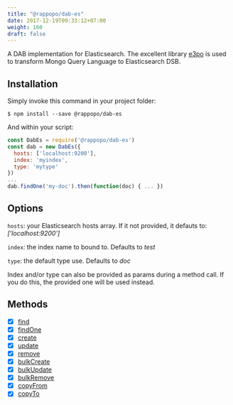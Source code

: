 ```yaml
---
title: "@rappopo/dab-es"
date: 2017-12-19T09:33:12+07:00
weight: 160
draft: false
---
```


A DAB implementation for Elasticsearch. The excellent library [e3po](https://github.com/dab00/e3po) is used to transform Mongo Query Language to Elasticsearch DSB.

## Installation

Simply invoke this command in your project folder:

```
$ npm install --save @rappopo/dab-es
```

And within your script:

```javascript
const DabEs = require('@rappopo/dab-es')
const dab = new DabEs({
  hosts: ['localhost:9200'],
  index: 'myindex',
  type: 'mytype'
})
...
dab.findOne('my-doc').then(function(doc) { ... })
```

## Options

`hosts`: your Elasticsearch hosts array. If it not provided, it defauts to: *['localhost:9200']*

`index`: the index name to bound to. Defaults to *test*

`type`: the default type use. Defaults to *doc*

Index and/or type can also be provided as params during a method call. If you do this, the provided one will be used instead.

## Methods

* [x] [find](/dab/method/find/)
* [x] [findOne](/dab/method/find-one/)
* [x] [create](/dab/method/create/)
* [x] [update](/dab/method/update/)
* [x] [remove](/dab/method/remove/)
* [x] [bulkCreate](/dab/method/bulk-create/)
* [x] [bulkUpdate](/dab/method/bulk-update/)
* [x] [bulkRemove](/dab/method/bulk-remove/)
* [x] [copyFrom](/dab/method/copy-from/)
* [x] [copyTo](/dab/method/copy-to/)
